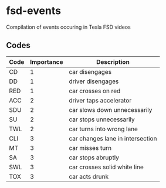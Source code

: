 # fsd-events
Compilation of events occuring in Tesla FSD videos

## Codes

Code | Importance | Description
--- | --- | ---
CD | 1 | car disengages
DD | 1 | driver disengages
RED | 1 | car crosses on red
ACC | 2 | driver taps accelerator
SDU | 2 | car slows down unnecessarily
SU | 2 | car stops unnecessarily
TWL | 2 | car turns into wrong lane
CLI | 3 | car changes lane in intersection
MT | 3 | car misses turn
SA | 3 | car stops abruptly
SWL | 3 | car crosses solid white line
TOX | 3 | car acts drunk
